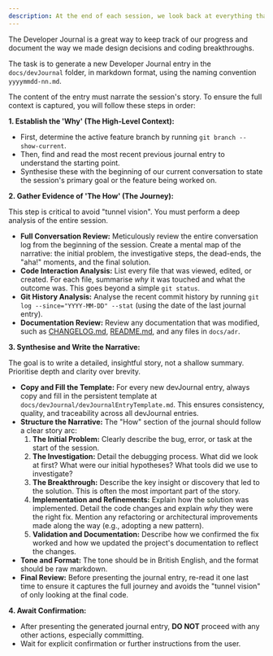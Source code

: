 ```yaml
---
description: At the end of each session, we look back at everything that was said and done, and we write down a Development Journal Entry
---
```


The Developer Journal is a great way to keep track of our progress and document the way we made design decisions and coding breakthroughs.

The task is to generate a new Developer Journal entry in the `docs/devJournal` folder, in markdown format, using the naming convention `yyyymmdd-nn.md`.

The content of the entry must narrate the session's story. To ensure the full context is captured, you will follow these steps in order:

**1. Establish the 'Why' (The High-Level Context):**

* First, determine the active feature branch by running `git branch --show-current`.
* Then, find and read the most recent previous journal entry to understand the starting point.
* Synthesise these with the beginning of our current conversation to state the session's primary goal or the feature being worked on.

**2. Gather Evidence of 'The How' (The Journey):**

This step is critical to avoid "tunnel vision". You must perform a deep analysis of the entire session.

* **Full Conversation Review:** Meticulously review the entire conversation log from the beginning of the session. Create a mental map of the narrative: the initial problem, the investigative steps, the dead-ends, the "aha!" moments, and the final solution.
* **Code Interaction Analysis:** List every file that was viewed, edited, or created. For each file, summarise *why* it was touched and what the outcome was. This goes beyond a simple `git status`.
* **Git History Analysis:** Analyse the recent commit history by running `git log --since="YYYY-MM-DD" --stat` (using the date of the last journal entry).
* **Documentation Review:** Review any documentation that was modified, such as [CHANGELOG.md](cci:7://file:///Users/lucaschallamel/Documents/GitHub/UMIG/CHANGELOG.md:0:0-0:0), [README.md](cci:7://file:///Users/lucaschallamel/Documents/GitHub/UMIG/README.md:0:0-0:0), and any files in `docs/adr`.

**3. Synthesise and Write the Narrative:**

The goal is to write a detailed, insightful story, not a shallow summary. Prioritise depth and clarity over brevity.

* **Copy and Fill the Template:** For every new devJournal entry, always copy and fill in the persistent template at `docs/devJournal/devJournalEntryTemplate.md`. This ensures consistency, quality, and traceability across all devJournal entries.
* **Structure the Narrative:** The "How" section of the journal should follow a clear story arc:
    1. **The Initial Problem:** Clearly describe the bug, error, or task at the start of the session.
    2. **The Investigation:** Detail the debugging process. What did we look at first? What were our initial hypotheses? What tools did we use to investigate?
    3. **The Breakthrough:** Describe the key insight or discovery that led to the solution. This is often the most important part of the story.
    4. **Implementation and Refinements:** Explain how the solution was implemented. Detail the code changes and explain *why* they were the right fix. Mention any refactoring or architectural improvements made along the way (e.g., adopting a new pattern).
    5. **Validation and Documentation:** Describe how we confirmed the fix worked and how we updated the project's documentation to reflect the changes.
* **Tone and Format:** The tone should be in British English, and the format should be raw markdown.
* **Final Review:** Before presenting the journal entry, re-read it one last time to ensure it captures the full journey and avoids the "tunnel vision" of only looking at the final code.

**4. Await Confirmation:**

* After presenting the generated journal entry, **DO NOT** proceed with any other actions, especially committing.
* Wait for explicit confirmation or further instructions from the user.